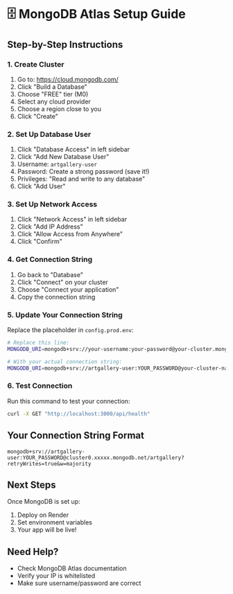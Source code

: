 # 🗄️ MongoDB Atlas Setup Guide

## Step-by-Step Instructions

### 1. Create Cluster
1. Go to: https://cloud.mongodb.com/
2. Click "Build a Database"
3. Choose "FREE" tier (M0)
4. Select any cloud provider
5. Choose a region close to you
6. Click "Create"

### 2. Set Up Database User
1. Click "Database Access" in left sidebar
2. Click "Add New Database User"
3. Username: `artgallery-user`
4. Password: Create a strong password (save it!)
5. Privileges: "Read and write to any database"
6. Click "Add User"

### 3. Set Up Network Access
1. Click "Network Access" in left sidebar
2. Click "Add IP Address"
3. Click "Allow Access from Anywhere"
4. Click "Confirm"

### 4. Get Connection String
1. Go back to "Database"
2. Click "Connect" on your cluster
3. Choose "Connect your application"
4. Copy the connection string

### 5. Update Your Connection String
Replace the placeholder in `config.prod.env`:

```bash
# Replace this line:
MONGODB_URI=mongodb+srv://your-username:your-password@your-cluster.mongodb.net/artgallery?retryWrites=true&w=majority

# With your actual connection string:
MONGODB_URI=mongodb+srv://artgallery-user:YOUR_PASSWORD@your-cluster-name.mongodb.net/artgallery?retryWrites=true&w=majority
```

### 6. Test Connection
Run this command to test your connection:
```bash
curl -X GET "http://localhost:3000/api/health"
```

## Your Connection String Format
```
mongodb+srv://artgallery-user:YOUR_PASSWORD@cluster0.xxxxx.mongodb.net/artgallery?retryWrites=true&w=majority
```

## Next Steps
Once MongoDB is set up:
1. Deploy on Render
2. Set environment variables
3. Your app will be live!

## Need Help?
- Check MongoDB Atlas documentation
- Verify your IP is whitelisted
- Make sure username/password are correct
